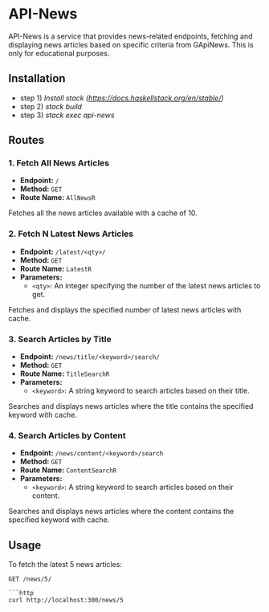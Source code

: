# API-News

API-News is a service that provides news-related endpoints, fetching and displaying news articles based on specific criteria from GApiNews. This is only for educational purposes.

## Installation

- step 1) *Install stack (https://docs.haskellstack.org/en/stable/)*
- step 2) *stack build*
- step 3) *stack exec api-news*

## Routes

### 1. Fetch All News Articles

- **Endpoint:** `/`
- **Method:** `GET`
- **Route Name:** `AllNewsR`

Fetches all the news articles available with a cache of 10.

### 2. Fetch N Latest News Articles

- **Endpoint:** `/latest/<qty>/`
- **Method:** `GET`
- **Route Name:** `LatestR`
- **Parameters:**
  - `<qty>`: An integer specifying the number of the latest news articles to get.

Fetches and displays the specified number of latest news articles with cache.

### 3. Search Articles by Title

- **Endpoint:** `/news/title/<keyword>/search/`
- **Method:** `GET`
- **Route Name:** `TitleSearchR`
- **Parameters:**
  - `<keyword>`: A string keyword to search articles based on their title.

Searches and displays news articles where the title contains the specified keyword with cache.

### 4. Search Articles by Content

- **Endpoint:** `/news/content/<keyword>/search`
- **Method:** `GET`
- **Route Name:** `ContentSearchR`
- **Parameters:**
  - `<keyword>`: A string keyword to search articles based on their content.

Searches and displays news articles where the content contains the specified keyword with cache.

## Usage

To fetch the latest 5 news articles:

```http
GET /news/5/

```http
curl http://localhost:300/news/5
